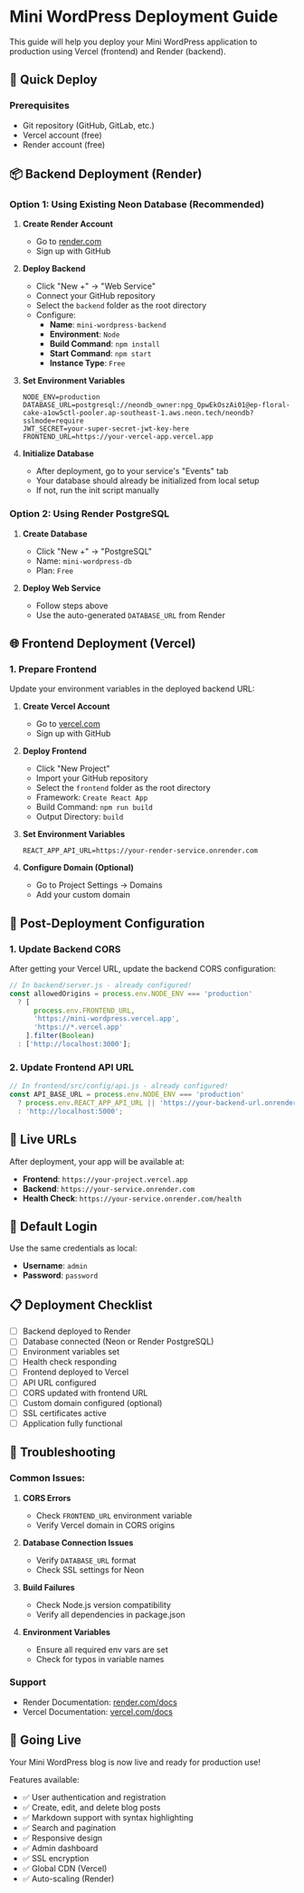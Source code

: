# Mini WordPress Deployment Guide

This guide will help you deploy your Mini WordPress application to production using Vercel (frontend) and Render (backend).

## 🚀 Quick Deploy

### Prerequisites
- Git repository (GitHub, GitLab, etc.)
- Vercel account (free)
- Render account (free)

## 📦 Backend Deployment (Render)

### Option 1: Using Existing Neon Database (Recommended)

1. **Create Render Account**
   - Go to [render.com](https://render.com)
   - Sign up with GitHub

2. **Deploy Backend**
   - Click "New +" → "Web Service"
   - Connect your GitHub repository
   - Select the `backend` folder as the root directory
   - Configure:
     - **Name**: `mini-wordpress-backend`
     - **Environment**: `Node`
     - **Build Command**: `npm install`
     - **Start Command**: `npm start`
     - **Instance Type**: `Free`

3. **Set Environment Variables**
   ```
   NODE_ENV=production
   DATABASE_URL=postgresql://neondb_owner:npg_QpwEkOszAi01@ep-floral-cake-a1ow5ctl-pooler.ap-southeast-1.aws.neon.tech/neondb?sslmode=require
   JWT_SECRET=your-super-secret-jwt-key-here
   FRONTEND_URL=https://your-vercel-app.vercel.app
   ```

4. **Initialize Database**
   - After deployment, go to your service's "Events" tab
   - Your database should already be initialized from local setup
   - If not, run the init script manually

### Option 2: Using Render PostgreSQL

1. **Create Database**
   - Click "New +" → "PostgreSQL"
   - Name: `mini-wordpress-db`
   - Plan: `Free`

2. **Deploy Web Service**
   - Follow steps above
   - Use the auto-generated `DATABASE_URL` from Render

## 🌐 Frontend Deployment (Vercel)

### 1. Prepare Frontend

Update your environment variables in the deployed backend URL:

1. **Create Vercel Account**
   - Go to [vercel.com](https://vercel.com)
   - Sign up with GitHub

2. **Deploy Frontend**
   - Click "New Project"
   - Import your GitHub repository
   - Select the `frontend` folder as the root directory
   - Framework: `Create React App`
   - Build Command: `npm run build`
   - Output Directory: `build`

3. **Set Environment Variables**
   ```
   REACT_APP_API_URL=https://your-render-service.onrender.com
   ```

4. **Configure Domain (Optional)**
   - Go to Project Settings → Domains
   - Add your custom domain

## 🔧 Post-Deployment Configuration

### 1. Update Backend CORS

After getting your Vercel URL, update the backend CORS configuration:

```javascript
// In backend/server.js - already configured!
const allowedOrigins = process.env.NODE_ENV === 'production' 
  ? [
      process.env.FRONTEND_URL,
      'https://mini-wordpress.vercel.app',
      'https://*.vercel.app'
    ].filter(Boolean)
  : ['http://localhost:3000'];
```

### 2. Update Frontend API URL

```javascript
// In frontend/src/config/api.js - already configured!
const API_BASE_URL = process.env.NODE_ENV === 'production' 
  ? process.env.REACT_APP_API_URL || 'https://your-backend-url.onrender.com'
  : 'http://localhost:5000';
```

## 🎯 Live URLs

After deployment, your app will be available at:

- **Frontend**: `https://your-project.vercel.app`
- **Backend**: `https://your-service.onrender.com`
- **Health Check**: `https://your-service.onrender.com/health`

## 🔐 Default Login

Use the same credentials as local:
- **Username**: `admin`
- **Password**: `password`

## 📋 Deployment Checklist

- [ ] Backend deployed to Render
- [ ] Database connected (Neon or Render PostgreSQL)
- [ ] Environment variables set
- [ ] Health check responding
- [ ] Frontend deployed to Vercel
- [ ] API URL configured
- [ ] CORS updated with frontend URL
- [ ] Custom domain configured (optional)
- [ ] SSL certificates active
- [ ] Application fully functional

## 🐛 Troubleshooting

### Common Issues:

1. **CORS Errors**
   - Check `FRONTEND_URL` environment variable
   - Verify Vercel domain in CORS origins

2. **Database Connection Issues**
   - Verify `DATABASE_URL` format
   - Check SSL settings for Neon

3. **Build Failures**
   - Check Node.js version compatibility
   - Verify all dependencies in package.json

4. **Environment Variables**
   - Ensure all required env vars are set
   - Check for typos in variable names

### Support

- Render Documentation: [render.com/docs](https://render.com/docs)
- Vercel Documentation: [vercel.com/docs](https://vercel.com/docs)

## 🚀 Going Live

Your Mini WordPress blog is now live and ready for production use!

Features available:
- ✅ User authentication and registration
- ✅ Create, edit, and delete blog posts
- ✅ Markdown support with syntax highlighting
- ✅ Search and pagination
- ✅ Responsive design
- ✅ Admin dashboard
- ✅ SSL encryption
- ✅ Global CDN (Vercel)
- ✅ Auto-scaling (Render) 
